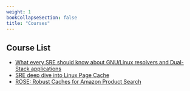 ```yaml
---
weight: 1
bookCollapseSection: false
title: "Courses"
---
```


## Course List
- [What every SRE should know about GNU/Linux resolvers and Dual-Stack applications](https://biriukov.dev/docs/resolver-dual-stack-application/0-sre-should-know-about-gnu-linux-resolvers-and-dual-stack-applications/)
- [SRE deep dive into Linux Page Cache](https://biriukov.dev/docs/page-cache/0-linux-page-cache-for-sre/)
- [ROSE: Robust Caches for Amazon Product Search](https://drive.google.com/file/d/13YwkeCc1XwnRVDVkcuE7MKt2r7aqld24/view)
